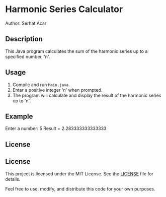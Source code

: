 # Harmonic Series Calculator

Author: Serhat Acar

## Description

This Java program calculates the sum of the harmonic series up to a specified number, 'n'.

## Usage

1. Compile and run `Main.java`.
2. Enter a positive integer 'n' when prompted.
3. The program will calculate and display the result of the harmonic series up to 'n'.

## Example

Enter a number: 5
Result = 2.283333333333333

## License


## License

This project is licensed under the MIT License. See the [LICENSE](LICENSE) file for details.

Feel free to use, modify, and distribute this code for your own purposes.

